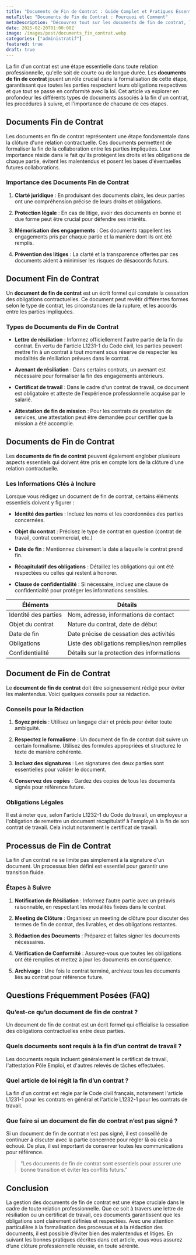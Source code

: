 ```yaml
---
title: "Documents de Fin de Contrat : Guide Complet et Pratiques Essentielles"
metaTitle: "Documents de Fin de Contrat : Pourquoi et Comment"
metaDescription: "Découvrez tout sur les documents de fin de contrat, leur importance et les étapes clés à suivre."
date: 2025-02-20T01:00:00Z
image: /images/post/documents_fin_contrat.webp
categories: ["administratif"]
featured: true
draft: true
---
```


La fin d'un contrat est une étape essentielle dans toute relation professionnelle, qu'elle soit de courte ou de longue durée. Les **documents de fin de contrat** jouent un rôle crucial dans la formalisation de cette étape, garantissant que toutes les parties respectent leurs obligations respectives et que tout se passe en conformité avec la loi. Cet article va explorer en profondeur les différents types de documents associés à la fin d'un contrat, les procédures à suivre, et l'importance de chacune de ces étapes.

## Documents Fin de Contrat

Les documents en fin de contrat représentent une étape fondamentale dans la clôture d'une relation contractuelle. Ces documents permettent de formaliser la fin de la collaboration entre les parties impliquées. Leur importance réside dans le fait qu'ils protègent les droits et les obligations de chaque partie, évitent les malentendus et posent les bases d'éventuelles futures collaborations.

### Importance des Documents Fin de Contrat

1. **Clarté juridique** : En produisant des documents clairs, les deux parties ont une compréhension précise de leurs droits et obligations.
   
2. **Protection légale** : En cas de litige, avoir des documents en bonne et due forme peut être crucial pour défendre ses intérêts.

3. **Mémorisation des engagements** : Ces documents rappellent les engagements pris par chaque partie et la manière dont ils ont été remplis.

4. **Prévention des litiges** : La clarté et la transparence offertes par ces documents aident à minimiser les risques de désaccords futurs.

## Document Fin de Contrat

Un **document de fin de contrat** est un écrit formel qui constate la cessation des obligations contractuelles. Ce document peut revêtir différentes formes selon le type de contrat, les circonstances de la rupture, et les accords entre les parties impliquées.

### Types de Documents de Fin de Contrat

- **Lettre de résiliation** : Informez officiellement l'autre partie de la fin du contrat. En vertu de l'article L1231-1 du Code civil, les parties peuvent mettre fin à un contrat à tout moment sous réserve de respecter les modalités de résiliation prévues dans le contrat.

- **Avenant de résiliation** : Dans certains contrats, un avenant est nécessaire pour formaliser la fin des engagements antérieurs.

- **Certificat de travail** : Dans le cadre d'un contrat de travail, ce document est obligatoire et atteste de l'expérience professionnelle acquise par le salarié.

- **Attestation de fin de mission** : Pour les contrats de prestation de services, une attestation peut être demandée pour certifier que la mission a été accomplie.

## Documents de Fin de Contrat

Les **documents de fin de contrat** peuvent également englober plusieurs aspects essentiels qui doivent être pris en compte lors de la clôture d'une relation contractuelle.

### Les Informations Clés à Inclure

Lorsque vous rédigez un document de fin de contrat, certains éléments essentiels doivent y figurer :

- **Identité des parties** : Incluez les noms et les coordonnées des parties concernées.
  
- **Objet du contrat** : Précisez le type de contrat en question (contrat de travail, contrat commercial, etc.)

- **Date de fin** : Mentionnez clairement la date à laquelle le contrat prend fin.

- **Récapitulatif des obligations** : Détaillez les obligations qui ont été respectées ou celles qui restent à honorer.

- **Clause de confidentialité** : Si nécessaire, incluez une clause de confidentialité pour protéger les informations sensibles.

| Éléments | Détails |
|----------|---------|
| Identité des parties | Nom, adresse, informations de contact |
| Objet du contrat | Nature du contrat, date de début |
| Date de fin | Date précise de cessation des activités |
| Obligations | Liste des obligations remplies/non remplies |
| Confidentialité | Détails sur la protection des informations |

## Document de Fin de Contrat

Le **document de fin de contrat** doit être soigneusement rédigé pour éviter les malentendus. Voici quelques conseils pour sa rédaction.

### Conseils pour la Rédaction

1. **Soyez précis** : Utilisez un langage clair et précis pour éviter toute ambiguïté.

2. **Respectez le formalisme** : Un document de fin de contrat doit suivre un certain formalisme. Utilisez des formules appropriées et structurez le texte de manière cohérente.

3. **Incluez des signatures** : Les signatures des deux parties sont essentielles pour valider le document.

4. **Conservez des copies** : Gardez des copies de tous les documents signés pour référence future.

### Obligations Légales

Il est à noter que, selon l'article L1232-1 du Code du travail, un employeur a l'obligation de remettre un document récapitulatif à l'employé à la fin de son contrat de travail. Cela inclut notamment le certificat de travail.

## Processus de Fin de Contrat

La fin d'un contrat ne se limite pas simplement à la signature d'un document. Un processus bien défini est essentiel pour garantir une transition fluide.

### Étapes à Suivre

1. **Notification de Résiliation** : Informez l’autre partie avec un préavis raisonnable, en respectant les modalités fixées dans le contrat.

2. **Meeting de Clôture** : Organisez un meeting de clôture pour discuter des termes de fin de contrat, des livrables, et des obligations restantes.

3. **Rédaction des Documents** : Préparez et faites signer les documents nécessaires.

4. **Vérification de Conformité** : Assurez-vous que toutes les obligations ont été remplies et mettez à jour les documents en conséquence.

5. **Archivage** : Une fois le contrat terminé, archivez tous les documents liés au contrat pour référence future.

## Questions Fréquemment Posées (FAQ)

### Qu’est-ce qu’un document de fin de contrat ?

Un document de fin de contrat est un écrit formel qui officialise la cessation des obligations contractuelles entre deux parties.

### Quels documents sont requis à la fin d’un contrat de travail ?

Les documents requis incluent généralement le certificat de travail, l'attestation Pôle Emploi, et d'autres relevés de tâches effectuées.

### Quel article de loi régit la fin d’un contrat ?

La fin d'un contrat est régie par le Code civil français, notamment l'article L1231-1 pour les contrats en général et l'article L1232-1 pour les contrats de travail.

### Que faire si un document de fin de contrat n’est pas signé ?

Si un document de fin de contrat n'est pas signé, il est conseillé de continuer à discuter avec la partie concernée pour régler là où cela a échoué. De plus, il est important de conserver toutes les communications pour référence.

> "Les documents de fin de contrat sont essentiels pour assurer une bonne transition et éviter les conflits futurs." 

## Conclusion

La gestion des documents de fin de contrat est une étape cruciale dans le cadre de toute relation professionnelle. Que ce soit à travers une lettre de résiliation ou un certificat de travail, ces documents garantissent que les obligations sont clairement définies et respectées. Avec une attention particulière à la formalisation des processus et à la rédaction des documents, il est possible d’éviter bien des malentendus et litiges. En suivant les bonnes pratiques décrites dans cet article, vous vous assurez d’une clôture professionnelle réussie, en toute sérénité.